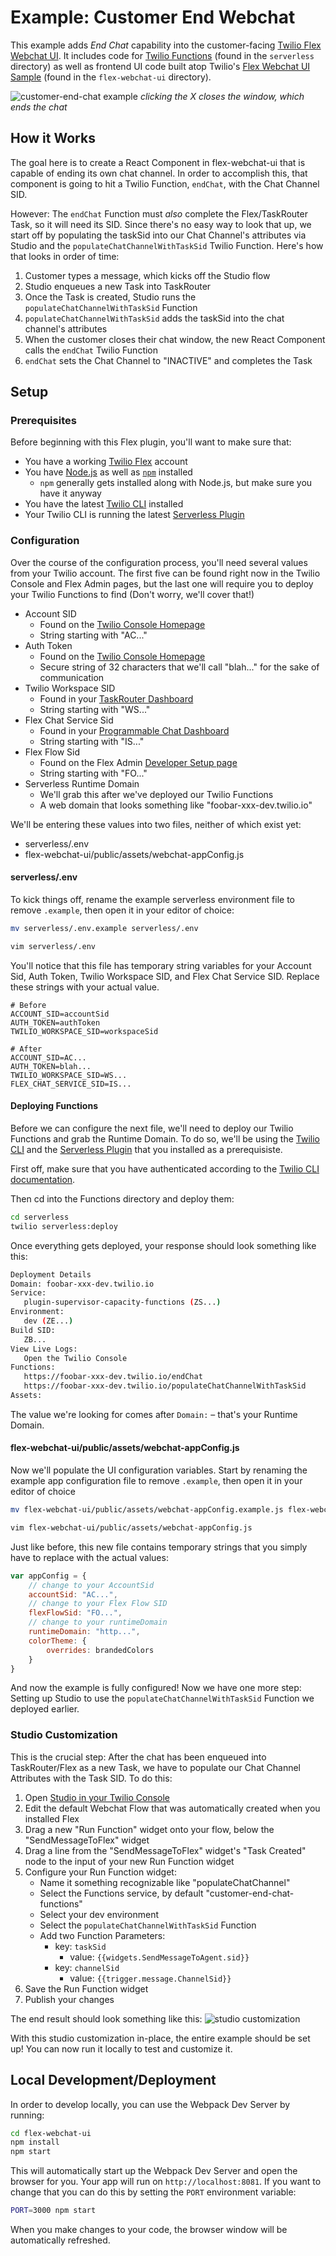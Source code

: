 # Example: Customer End Webchat


This example adds _End Chat_ capability into the customer-facing [Twilio Flex](http://twilio.com/flex) [Webchat UI](https://www.twilio.com/docs/flex/installing-and-using-flex-webchat). It includes code for [Twilio Functions](https://www.twilio.com/docs/runtime/functions) (found in the `serverless` directory) as well as frontend UI code built atop Twilio's [Flex Webchat UI Sample](https://github.com/twilio/flex-webchat-ui-sample) (found in the `flex-webchat-ui` directory).

![customer-end-chat example](https://github.com/twilio-professional-services/example-customer-end-chat/blob/media/customer-end-chat.gif)
_clicking the X closes the window, which ends the chat_

## How it Works
The goal here is to create a React Component in flex-webchat-ui that is capable of ending its own chat channel. In order to accomplish this, that component is going to hit a Twilio Function, `endChat`, with the Chat Channel SID.

However: The `endChat` Function must _also_ complete the Flex/TaskRouter Task, so it will need its SID. Since there's no easy way to look that up, we start off by populating the taskSid into our Chat Channel's attributes via Studio and the `populateChatChannelWithTaskSid` Twilio Function. Here's how that looks in order of time:

1. Customer types a message, which kicks off the Studio flow
2. Studio enqueues a new Task into TaskRouter
3. Once the Task is created, Studio runs the `populateChatChannelWithTaskSid` Function
4. `populateChatChannelWithTaskSid` adds the taskSid into the chat channel's attributes
5. When the customer closes their chat window, the new React Component calls the `endChat` Twilio Function
6. `endChat` sets the Chat Channel to "INACTIVE" and completes the Task


## Setup

### Prerequisites
Before beginning with this Flex plugin, you'll want to make sure that:
- You have a working [Twilio Flex](https://www.twilio.com/flex) account
- You have [Node.js](https://nodejs.org) as well as [`npm`](https://npmjs.com) installed
  - `npm` generally gets installed along with Node.js, but make sure you have it anyway
- You have the latest [Twilio CLI](https://www.twilio.com/docs/twilio-cli/quickstart) installed
- Your Twilio CLI is running the latest [Serverless Plugin](https://github.com/twilio-labs/plugin-serverless)

### Configuration
Over the course of the configuration process, you'll need several values from your Twilio account. The first five can be found right now in the Twilio Console and Flex Admin pages, but the last one will require you to deploy your Twilio Functions to find (Don't worry, we'll cover that!)

- Account SID
  - Found on the [Twilio Console Homepage](https://www.twilio.com/console)
  - String starting with "AC..."
- Auth Token
  - Found on the [Twilio Console Homepage](https://www.twilio.com/console)
  - Secure string of 32 characters that we'll call "blah..." for the sake of communication
- Twilio Workspace SID
  - Found in your [TaskRouter Dashboard](https://www.twilio.com/console/taskrouter/dashboard)
  - String starting with "WS..."
- Flex Chat Service Sid
  - Found in your [Programmable Chat Dashboard](https://www.twilio.com/console/chat/dashboard)
  - String starting with "IS..."
- Flex Flow Sid
  - Found on the Flex Admin [Developer Setup page](https://flex.twilio.com/admin/developers/)
  - String starting with "FO..."
- Serverless Runtime Domain
  - We'll grab this after we've deployed our Twilio Functions
  - A web domain that looks something like "foobar-xxx-dev.twilio.io"

We'll be entering these values into two files, neither of which exist yet:
- serverless/.env
- flex-webchat-ui/public/assets/webchat-appConfig.js


#### serverless/.env
To kick things off, rename the example serverless environment file to remove `.example`, then open it in your editor of choice:

```bash
mv serverless/.env.example serverless/.env

vim serverless/.env
```

You'll notice that this file has temporary string variables for your Account Sid, Auth Token, Twilio Workspace SID, and Flex Chat Service SID. Replace these strings with your actual value.

```
# Before
ACCOUNT_SID=accountSid
AUTH_TOKEN=authToken
TWILIO_WORKSPACE_SID=workspaceSid

# After
ACCOUNT_SID=AC...
AUTH_TOKEN=blah...
TWILIO_WORKSPACE_SID=WS...
FLEX_CHAT_SERVICE_SID=IS...
```

#### Deploying Functions

Before we can configure the next file, we'll need to deploy our Twilio Functions and grab the Runtime Domain. To do so, we'll be using the [Twilio CLI](https://www.twilio.com/docs/twilio-cli/quickstart) and the [Serverless Plugin](https://github.com/twilio-labs/plugin-serverless) that you installed as a prerequisiste.

First off, make sure that you have authenticated according to the [Twilio CLI documentation](https://www.twilio.com/docs/twilio-cli/quickstart#login-to-your-twilio-account).

Then cd into the Functions directory and deploy them:

```bash
cd serverless
twilio serverless:deploy
```

Once everything gets deployed, your response should look something like this:

```bash
Deployment Details
Domain: foobar-xxx-dev.twilio.io
Service:
   plugin-supervisor-capacity-functions (ZS...)
Environment:
   dev (ZE...)
Build SID:
   ZB...
View Live Logs:
   Open the Twilio Console
Functions:
   https://foobar-xxx-dev.twilio.io/endChat
   https://foobar-xxx-dev.twilio.io/populateChatChannelWithTaskSid
Assets:
```

The value we're looking for comes after `Domain:` – that's your Runtime Domain.

#### flex-webchat-ui/public/assets/webchat-appConfig.js

Now we'll populate the UI configuration variables. Start by renaming the example app configuration file to remove `.example`, then open it in your editor of choice

```bash
mv flex-webchat-ui/public/assets/webchat-appConfig.example.js flex-webchat-ui/public/assets/webchat-appConfig.js

vim flex-webchat-ui/public/assets/webchat-appConfig.js
```

Just like before, this new file contains temporary strings that you simply have to replace with the actual values:

```javascript
var appConfig = {
    // change to your AccountSid
    accountSid: "AC...",
    // change to your Flex Flow SID
    flexFlowSid: "FO...",
    // change to your runtimeDomain
    runtimeDomain: "http...",
    colorTheme: {
        overrides: brandedColors
    }
}
```

And now the example is fully configured! Now we have one more step: Setting up Studio to use the `populateChatChannelWithTaskSid` Function we deployed earlier.

### Studio Customization
This is the crucial step: After the chat has been enqueued into TaskRouter/Flex as a new Task, we have to populate our Chat Channel Attributes with the Task SID. To do this:

1. Open [Studio in your Twilio Console](https://www.twilio.com/console/studio/flows/)
2. Edit the default Webchat Flow that was automatically created when you installed Flex
3. Drag a new "Run Function" widget onto your flow, below the "SendMessageToFlex" widget
4. Drag a line from the "SendMessageToFlex" widget's "Task Created" node to the input of your new Run Function widget
5. Configure your Run Function widget:
   - Name it something recognizable like "populateChatChannel"
   - Select the Functions service, by default "customer-end-chat-functions"
   - Select your dev environment
   - Select the `populateChatChannelWithTaskSid` Function
   - Add two Function Parameters:
     - key: `taskSid`
       - value: `{{widgets.SendMessageToAgent.sid}}`
     - key: `channelSid`
       - value: `{{trigger.message.ChannelSid}}`
6. Save the Run Function widget
7. Publish your changes

The end result should look something like this:
![studio customization](https://github.com/twilio-professional-services/example-customer-end-chat/blob/media/studio-flow.png)

With this studio customization in-place, the entire example should be set up! You can now run it locally to test and customize it.

## Local Development/Deployment

In order to develop locally, you can use the Webpack Dev Server by running:

```bash
cd flex-webchat-ui
npm install
npm start
```

This will automatically start up the Webpack Dev Server and open the browser for you. Your app will run on `http://localhost:8081`. If you want to change that you can do this by setting the `PORT` environment variable:

```bash
PORT=3000 npm start
```

When you make changes to your code, the browser window will be automatically refreshed.
